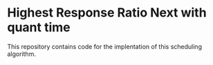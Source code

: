 # Highest Response Ratio Next with quant time
This repository contains code for the implentation of this scheduling algorithm.
